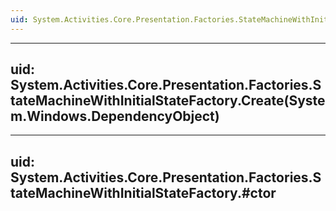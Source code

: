 ```yaml
---
uid: System.Activities.Core.Presentation.Factories.StateMachineWithInitialStateFactory
---
```


---
uid: System.Activities.Core.Presentation.Factories.StateMachineWithInitialStateFactory.Create(System.Windows.DependencyObject)
---

---
uid: System.Activities.Core.Presentation.Factories.StateMachineWithInitialStateFactory.#ctor
---
